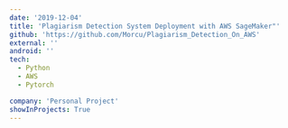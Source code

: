 ```yaml
---
date: '2019-12-04'
title: 'Plagiarism Detection System Deployment with AWS SageMaker"'
github: 'https://github.com/Morcu/Plagiarism_Detection_On_AWS'
external: ''
android: ''
tech:
  - Python
  - AWS
  - Pytorch

company: 'Personal Project'
showInProjects: True
---
```

